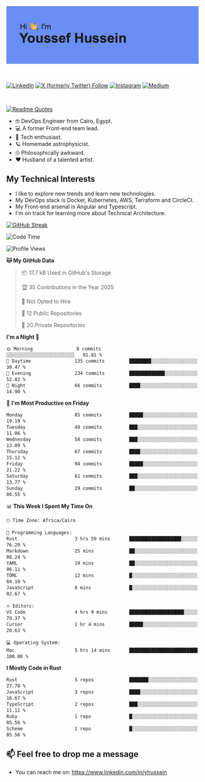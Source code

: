 [![Youssef's GitHub Banner](./assets/youssef-hussein.png)](https://github.com/yorki404)

</br>

[![LinkedIn](https://img.shields.io/badge/linkedin-%230077B5.svg?style=for-the-badge&logo=linkedin&logoColor=white)](https://www.linkedin.com/in/yhussein/)
[![X (formerly Twitter) Follow](https://img.shields.io/twitter/follow/devqikHQ?style=for-the-badge&logo=X&logoColor=White&labelColor=White)](https://twitter.com/devqikHQ)
[![Instagram](https://img.shields.io/badge/devqik-E4405F?style=for-the-badge&logo=Instagram&logoColor=white)](https://instagram.com/devqik)
[![Medium](https://img.shields.io/badge/Medium-12100E?style=for-the-badge&logo=medium&logoColor=white)](https://medium.com/@devqik)

</br>

[![Readme Quotes](https://quotes-github-readme.vercel.app/api?type=horizontal&theme=dark)](https://github.com/piyushsuthar/github-readme-quotes)

- :nerd_face: DevOps Engineer from Cairo, Egypt.
- :computer: A former Front-end team lead.
- :satellite: Tech enthusiast.
- :ringed_planet: Homemade astrophysicist.
- :roll_eyes: Philosophically awkward.
- :heart: Husband of a talented artist.

## My Technical Interests

- I like to explore new trends and learn new technologies.
- My DevOps stack is Docker, Kubernetes, AWS, Terraform and CircleCI.
- My Front-end arsenal is Angular and Typescript.
- I'm on track for learning more about Technical Architecture.

[![GitHub Streak](https://streak-stats.demolab.com/?user=devqik&theme=dark)](https://git.io/streak-stats)

<!--START_SECTION:waka-->
![Code Time](http://img.shields.io/badge/Code%20Time-896%20hrs%2011%20mins-blue)

![Profile Views](http://img.shields.io/badge/Profile%20Views-0-blue)

**🐱 My GitHub Data** 

> 📦 17.7 kB Used in GitHub's Storage 
 > 
> 🏆 35 Contributions in the Year 2025
 > 
> 🚫 Not Opted to Hire
 > 
> 📜 12 Public Repositories 
 > 
> 🔑 20 Private Repositories 
 > 
**I'm a Night 🦉** 

```text
🌞 Morning                8 commits           ░░░░░░░░░░░░░░░░░░░░░░░░░   01.81 % 
🌆 Daytime                135 commits         ████████░░░░░░░░░░░░░░░░░   30.47 % 
🌃 Evening                234 commits         █████████████░░░░░░░░░░░░   52.82 % 
🌙 Night                  66 commits          ████░░░░░░░░░░░░░░░░░░░░░   14.90 % 
```
📅 **I'm Most Productive on Friday** 

```text
Monday                   85 commits          █████░░░░░░░░░░░░░░░░░░░░   19.19 % 
Tuesday                  49 commits          ███░░░░░░░░░░░░░░░░░░░░░░   11.06 % 
Wednesday                58 commits          ███░░░░░░░░░░░░░░░░░░░░░░   13.09 % 
Thursday                 67 commits          ████░░░░░░░░░░░░░░░░░░░░░   15.12 % 
Friday                   94 commits          █████░░░░░░░░░░░░░░░░░░░░   21.22 % 
Saturday                 61 commits          ███░░░░░░░░░░░░░░░░░░░░░░   13.77 % 
Sunday                   29 commits          ██░░░░░░░░░░░░░░░░░░░░░░░   06.55 % 
```


📊 **This Week I Spent My Time On** 

```text
🕑︎ Time Zone: Africa/Cairo

💬 Programming Languages: 
Rust                     3 hrs 59 mins       ███████████████████░░░░░░   76.20 % 
Markdown                 25 mins             ██░░░░░░░░░░░░░░░░░░░░░░░   08.24 % 
YAML                     19 mins             ██░░░░░░░░░░░░░░░░░░░░░░░   06.11 % 
TOML                     12 mins             █░░░░░░░░░░░░░░░░░░░░░░░░   04.10 % 
JavaScript               8 mins              █░░░░░░░░░░░░░░░░░░░░░░░░   02.67 % 

🔥 Editors: 
VS Code                  4 hrs 9 mins        ████████████████████░░░░░   79.37 % 
Cursor                   1 hr 4 mins         █████░░░░░░░░░░░░░░░░░░░░   20.63 % 

💻 Operating System: 
Mac                      5 hrs 14 mins       █████████████████████████   100.00 % 
```

**I Mostly Code in Rust** 

```text
Rust                     5 repos             ███████░░░░░░░░░░░░░░░░░░   27.78 % 
JavaScript               3 repos             ████░░░░░░░░░░░░░░░░░░░░░   16.67 % 
TypeScript               2 repos             ███░░░░░░░░░░░░░░░░░░░░░░   11.11 % 
Ruby                     1 repo              █░░░░░░░░░░░░░░░░░░░░░░░░   05.56 % 
Scheme                   1 repo              █░░░░░░░░░░░░░░░░░░░░░░░░   05.56 % 
```




<!--END_SECTION:waka-->

## 📫 Feel free to drop me a message
- You can reach me on: https://www.linkedin.com/in/yhussein
